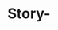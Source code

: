 # Story-
<HTML>
<style>
<p>center</p>
	<HEAD>
		<TITLE>
		Story Time
		</TITLE>
		</HEAD>
<BODY>
   <H1>Story Of Jimbo Bob</H1>
	<p><b>Chapter 1</b></P>
</BODY>
</HTML>